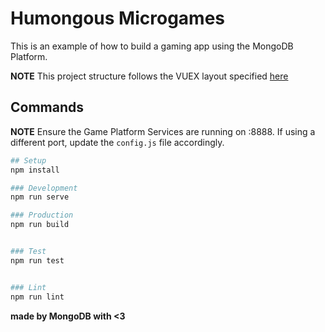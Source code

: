 # Humongous Microgames

This is an example of how to build a gaming app using the MongoDB Platform.

__NOTE__ This project structure follows the VUEX layout specified [here](https://vuex.vuejs.org/guide/structure.html#application-structure)

## Commands

__NOTE__ Ensure the Game Platform Services are running on :8888. If using a different port, update the `config.js` file accordingly.

```bash
## Setup
npm install

### Development
npm run serve

### Production
npm run build


### Test
npm run test


### Lint
npm run lint
```

__made by MongoDB with <3__
